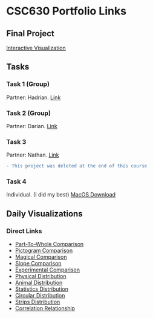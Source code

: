# CSC630 Portfolio Links
## Final Project
[Interactive Visualization](https://github.com/cabouezzi/Interactive-Weather.git)
## Tasks
### Task 1 (Group)
Partner: Hadrian. [Link](https://hadrian-reppas.github.io/CSC630/Addison/index.html)
### Task 2 (Group)
Partner: Darian. [Link](https://docs.google.com/document/d/137JjFOPwSv0grIksd3PB86TB2AlE9iwl-rxAegaY7tw/edit?usp=sharing)
### Task 3
Partner: Nathan. [Link](https://github.com/CSC630/group-task-3/tree/main/Group%20task%203)
```diff
- This project was deleted at the end of this course
```
### Task 4
Individual. (I did my best) [MacOS Download](https://github.com/cabouezzi22/CSC630-Portfolio/raw/main/BostonCommute.zip)
## Daily Visualizations
### Direct Links
- [Part-To-Whole Comparison](PartToWhole.jpeg)
- [Pictogram Comparison](Pictogram.png)
- [Magical Comparison](Magical.png)
- [Slope Comparison](LebanonTrade.png)
- [Experimental Comparison](NuclearTests.png)
- [Physical Distribution](HockeyFights.png)
- [Animal Distribution](VermontAnimalCollisions.png)
- [Statistics Distribution](NBAStats.pdf)
- [Circular Distribution](SunflowerSpiral.png)
- [Strips Distribution](Strips.png)
- [Correlation Relationship](MoreCarStuff.png)
